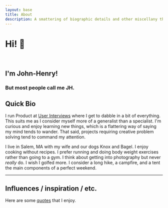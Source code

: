```yaml
---
layout: base
title: About
description: A smattering of biographic details and other miscellany that seemed worth sharing with the world.
---
```

<div class="about-header">
  <h1>Hi! 👋</h1><br/>
  <h2>I'm John-Henry!</h2>
  <h3>But most people call me JH.</h3>
</div>

## Quick Bio

I run Product at [User Interviews](https://www.userinterviews.com) where I get to dabble in a bit of everything. This suits me as I consider myself more of a generalist than a specialist. I'm curious and enjoy learning new things, which is a flattering way of saying my mind tends to wander. That said, projects requiring creative problem solving tend to command my attention.

I live in Salem, MA with my wife and our dogs Knox and Bagel. I enjoy cooking without recipes. I prefer running and doing body weight exercises rather than going to a gym. I think about getting into photography but never *really* do. I wish I golfed more. I consider a long hike, a campfire, and a tent the main components of a perfect weekend.

***

## Influences / inspiration / etc.

Here are some [quotes](/quotes) that I enjoy.

<!--
## Tools / gear / etc.

I should link to blog tags here for app-recommendations and product-recommendations

## Miscellany -->

